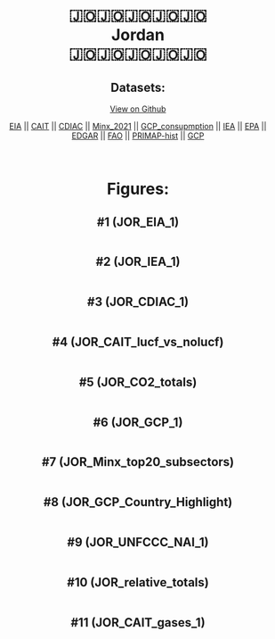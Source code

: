 
<center>
<h1 align="center">
🇯🇴🇯🇴🇯🇴🇯🇴🇯🇴
<br>
Jordan
<br>
🇯🇴🇯🇴🇯🇴🇯🇴🇯🇴
</h1>
<h2>Datasets:</h2>
<p><a href="https://github.com/dquintani/GreenhouseData/tree/master/country_data/JOR_Jordan/data">View on Github</a>
<br></p><p><a href="data/JOR_EIA.csv">EIA</a> || <a href="data/JOR_CAIT.csv">CAIT</a> || <a href="data/JOR_CDIAC.csv">CDIAC</a> || <a href="data/JOR_Minx_2021.csv">Minx_2021</a> || <a href="data/JOR_GCP_consupmption.csv">GCP_consupmption</a> || <a href="data/JOR_IEA.csv">IEA</a> || <a href="data/JOR_EPA.csv">EPA</a> || <a href="data/JOR_EDGAR.csv">EDGAR</a> || <a href="data/JOR_FAO.csv">FAO</a> || <a href="data/JOR_PRIMAP-hist.csv">PRIMAP-hist</a> || <a href="data/JOR_GCP.csv">GCP</a></p><p><br></p>
<h1>Figures:</h1><h2>#1 (JOR_EIA_1)</h2>
<p><img alt="" src="figures/JOR_EIA_1.png" /></p><h2>#2 (JOR_IEA_1)</h2>
<p><img alt="" src="figures/JOR_IEA_1.png" /></p><h2>#3 (JOR_CDIAC_1)</h2>
<p><img alt="" src="figures/JOR_CDIAC_1.png" /></p><h2>#4 (JOR_CAIT_lucf_vs_nolucf)</h2>
<p><img alt="" src="figures/JOR_CAIT_lucf_vs_nolucf.png" /></p><h2>#5 (JOR_CO2_totals)</h2>
<p><img alt="" src="figures/JOR_CO2_totals.png" /></p><h2>#6 (JOR_GCP_1)</h2>
<p><img alt="" src="figures/JOR_GCP_1.png" /></p><h2>#7 (JOR_Minx_top20_subsectors)</h2>
<p><img alt="" src="figures/JOR_Minx_top20_subsectors.png" /></p><h2>#8 (JOR_GCP_Country_Highlight)</h2>
<p><img alt="" src="figures/JOR_GCP_Country_Highlight.png" /></p><h2>#9 (JOR_UNFCCC_NAI_1)</h2>
<p><img alt="" src="figures/JOR_UNFCCC_NAI_1.png" /></p><h2>#10 (JOR_relative_totals)</h2>
<p><img alt="" src="figures/JOR_relative_totals.png" /></p><h2>#11 (JOR_CAIT_gases_1)</h2>
<p><img alt="" src="figures/JOR_CAIT_gases_1.png" /></p>